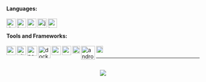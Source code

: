 #### Languages:
<img align="left" alt="dart" width="24px" src="https://api.iconify.design/logos:dart.svg?height=24" />
<img align="left" alt="kotlin" width="24px" src="https://api.iconify.design/logos:kotlin-icon.svg?height=24" />
<img align="left" alt="python" width="24px" src="https://api.iconify.design/logos:python.svg?height=24" />
<img align="left" alt="javascript" width="24px" src="https://api.iconify.design/logos:javascript.svg?height=24" />
<img align="left" alt="typescript" width="24px" src="https://api.iconify.design/logos:typescript-icon.svg?height=24" />

<br />

#### Tools and Frameworks:
<img align="left" alt="vscode" width="24px" src="https://api.iconify.design/logos:visual-studio-code.svg?height=24" />
<img align="left" alt="git" width="24px" src="https://api.iconify.design/logos:git-icon.svg?height=24" />
<img align="left" alt="postman" width="26px" src="https://api.iconify.design/logos:postman-icon.svg?height=26" />
<img align="left" alt="docker" width="32px" src="https://api.iconify.design/logos:docker-icon.svg?height=32" />
<img align="left" alt="nodejs" width="24px" src="https://api.iconify.design/logos:nodejs-icon.svg?height=24" />
<img align="left" alt="nestjs" width="24px" src="https://api.iconify.design/logos:nestjs.svg?height=24" />
<img align="left" alt="flutter" width="20px" src="https://api.iconify.design/logos:flutter.svg?height=20" />
<img align="left" alt="android" width="36px" src="https://api.iconify.design/logos:android-icon.svg?height=24" />
<img align="left" alt="firebase" width="18px" src="https://api.iconify.design/logos:firebase.svg?height=18" />

<br />

---

<br/>
<div align="center">
  <img align="center" src="https://github-readme-stats.vercel.app/api/wakatime?username=Jaespr&layout=compact&hide_border=false&bg_color=FFF381&title_color=383838&text_color=383838&custom_title=Coding%20Activity%20Breakdown%20(Last%207%20Days)"/>
 </div>
